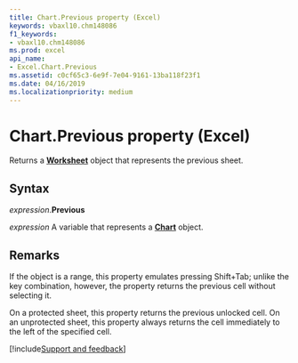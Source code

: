 ```yaml
---
title: Chart.Previous property (Excel)
keywords: vbaxl10.chm148086
f1_keywords:
- vbaxl10.chm148086
ms.prod: excel
api_name:
- Excel.Chart.Previous
ms.assetid: c0cf65c3-6e9f-7e04-9161-13ba118f23f1
ms.date: 04/16/2019
ms.localizationpriority: medium
---
```



# Chart.Previous property (Excel)

Returns a **[Worksheet](Excel.Worksheet.md)** object that represents the previous sheet.


## Syntax

_expression_.**Previous**

_expression_ A variable that represents a **[Chart](Excel.Chart(object).md)** object.


## Remarks

If the object is a range, this property emulates pressing Shift+Tab; unlike the key combination, however, the property returns the previous cell without selecting it.

On a protected sheet, this property returns the previous unlocked cell. On an unprotected sheet, this property always returns the cell immediately to the left of the specified cell.




[!include[Support and feedback](~/includes/feedback-boilerplate.md)]